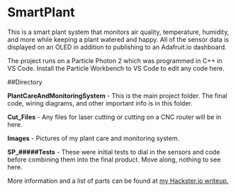# SmartPlant

This is a smart plant system that monitors air quality, temperature, humidity, and more while keeping a plant watered and happy. All of the sensor data is displayed on an OLED in addition to publishing to an Adafruit.io dashboard.

The project runs on a Particle Photon 2 which was programmed in C++ in VS Code. Install the Particle Workbench to VS Code to edit any code here.

##Directory

**PlantCareAndMonitoringSystem** - This is the main project folder. The final code, wiring diagrams, and other important info is in this folder.

**Cut_Files** - Any files for laser cutting or cutting on a CNC router will be in here. 

**Images** - Pictures of my plant care and monitoring system.

**SP_#####Tests** - These were initial tests to dial in the sensors and code before combining them into the final product. Move along, nothing to see here.


More information and a list of parts can be found at [my Hackster.io writeup.](https://www.hackster.io/blotlat/plant-care-system-857033)